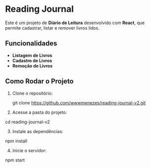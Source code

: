 # Reading Journal

Este é um projeto de **Diário de Leitura** desenvolvido com **React**, que permite cadastrar, listar e remover livros lidos.

## Funcionalidades

- **Listagem de Livros**  
- **Cadastro de Livros**  
- **Remoção de Livros**  

## Como Rodar o Projeto  

1. Clone o repositório:  

   git clone https://github.com/wwwmenezes/reading-journal-v2.git

2. Acesse a pasta do projeto:

cd reading-journal-v2

3. Instale as dependências:

npm install

4. Inicie o servidor:

npm start
